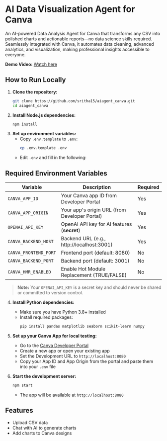 # AI Data Visualization Agent for Canva

An AI-powered Data Analysis Agent for Canva that transforms any CSV into polished charts and actionable reports—no data science skills required. Seamlessly integrated with Canva, it automates data cleaning, advanced analytics, and visualization, making professional insights accessible to everyone.

**Demo Video:** [Watch here](https://vimeo.com/1095499273/f47f548583?share=copy)

## How to Run Locally

1. **Clone the repository:**
   ```bash
   git clone https://github.com/sritha15/aiagent_canva.git
   cd aiagent_canva
   ```
2. **Install Node.js dependencies:**
   ```bash
   npm install
   ```
3. **Set up environment variables:**
   - Copy `.env.template` to `.env`:
     ```bash
     cp .env.template .env
     ```
   - Edit `.env` and fill in the following:

## Required Environment Variables

| Variable              | Description                                      | Required |
|-----------------------|--------------------------------------------------|----------|
| `CANVA_APP_ID`        | Your Canva app ID from Developer Portal           | Yes      |
| `CANVA_APP_ORIGIN`    | Your app's origin URL (from Developer Portal)     | Yes      |
| `OPENAI_API_KEY`      | OpenAI API key for AI features (**secret**)       | Yes      |
| `CANVA_BACKEND_HOST`  | Backend URL (e.g., http://localhost:3001)        | Yes      |
| `CANVA_FRONTEND_PORT` | Frontend port (default: 8080)                    | No       |
| `CANVA_BACKEND_PORT`  | Backend port (default: 3001)                     | No       |
| `CANVA_HMR_ENABLED`   | Enable Hot Module Replacement (TRUE/FALSE)        | No       |

> **Note:** Your `OPENAI_API_KEY` is a secret key and should never be shared or committed to version control.

4. **Install Python dependencies:**
   - Make sure you have Python 3.8+ installed
   - Install required packages:
     ```bash
     pip install pandas matplotlib seaborn scikit-learn numpy
     ```
5. **Set up your Canva App for local testing:**
   - Go to the [Canva Developer Portal](https://www.canva.com/developers/)
   - Create a new app or open your existing app
   - Set the Development URL to `http://localhost:8080`
   - Copy your App ID and App Origin from the portal and paste them into your `.env` file

6. **Start the development server:**
   ```bash
   npm start
   ```
   - The app will be available at `http://localhost:8080`

## Features
- Upload CSV data
- Chat with AI to generate charts
- Add charts to Canva designs 